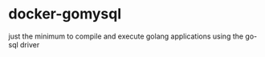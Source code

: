 # docker-gomysql
just the minimum to compile and execute golang applications using the go-sql driver
